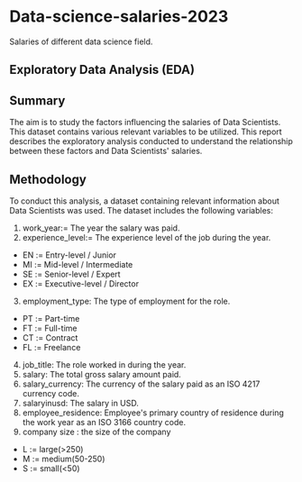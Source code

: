 # Data-science-salaries-2023

Salaries of different data science field.

## Exploratory Data Analysis (EDA)


## Summary
The aim is to study the factors influencing the salaries of Data Scientists. This dataset contains various relevant variables to be utilized. This report describes the exploratory analysis conducted to understand the relationship between these factors and Data Scientists' salaries.



## Methodology
To conduct this analysis, a dataset containing relevant information about Data Scientists was used. The dataset includes the following variables:

1. work_year:= The year the salary was paid.
2. experience_level:= The experience level of the job during the year.
  * EN := Entry-level / Junior
  * MI := Mid-level / Intermediate
  * SE := Senior-level / Expert
  * EX := Executive-level / Director
3. employment_type: The type of employment for the role.
  * PT := Part-time
  * FT := Full-time
  * CT := Contract
  * FL := Freelance
4. job_title: The role worked in during the year.
5. salary: The total gross salary amount paid.
6. salary_currency: The currency of the salary paid as an ISO 4217 currency code.
7. salaryinusd: The salary in USD.
8. employee_residence: Employee's primary country of residence during the work year as an ISO 3166 country code.
9. company size : the size of the company
  * L := large(>250)
  * M := medium(50-250)
  * S := small(<50)
    
 
